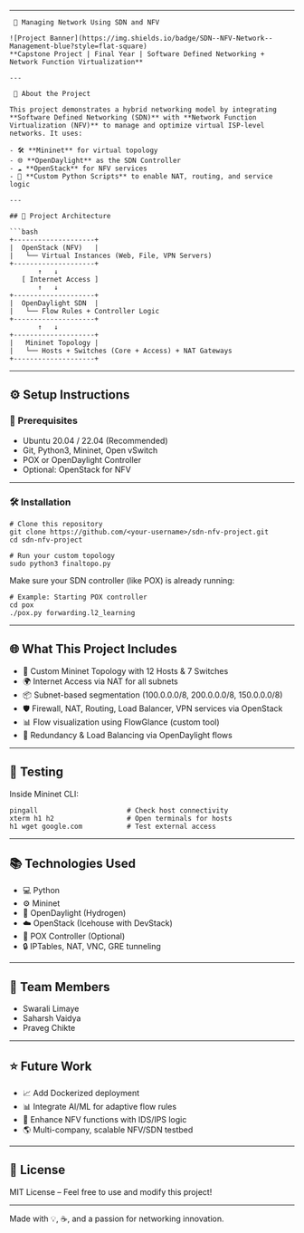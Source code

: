 

---

```
 🚀 Managing Network Using SDN and NFV

![Project Banner](https://img.shields.io/badge/SDN--NFV-Network--Management-blue?style=flat-square)  
**Capstone Project | Final Year | Software Defined Networking + Network Function Virtualization**

---

 📌 About the Project

This project demonstrates a hybrid networking model by integrating **Software Defined Networking (SDN)** with **Network Function Virtualization (NFV)** to manage and optimize virtual ISP-level networks. It uses:

- 🛠️ **Mininet** for virtual topology
- 🌐 **OpenDaylight** as the SDN Controller
- ☁️ **OpenStack** for NFV services
- 🧠 **Custom Python Scripts** to enable NAT, routing, and service logic

---

## 🧱 Project Architecture

```bash
+--------------------+
|  OpenStack (NFV)   |
|   └── Virtual Instances (Web, File, VPN Servers)
+--------------------+
       ↑   ↓
   [ Internet Access ]
       ↑   ↓
+--------------------+
|  OpenDaylight SDN  |
|   └── Flow Rules + Controller Logic
+--------------------+
       ↑   ↓
+--------------------+
|   Mininet Topology |
|   └── Hosts + Switches (Core + Access) + NAT Gateways
+--------------------+
```

---

## ⚙️ Setup Instructions

### 🔧 Prerequisites
- Ubuntu 20.04 / 22.04 (Recommended)
- Git, Python3, Mininet, Open vSwitch
- POX or OpenDaylight Controller
- Optional: OpenStack for NFV

---

### 🛠️ Installation

```
# Clone this repository
git clone https://github.com/<your-username>/sdn-nfv-project.git
cd sdn-nfv-project

# Run your custom topology
sudo python3 finaltopo.py
```

Make sure your SDN controller (like POX) is already running:

```
# Example: Starting POX controller
cd pox
./pox.py forwarding.l2_learning
```

---

## 🌐 What This Project Includes

- 🔁 Custom Mininet Topology with 12 Hosts & 7 Switches
- 🌍 Internet Access via NAT for all subnets
- 📦 Subnet-based segmentation (100.0.0.0/8, 200.0.0.0/8, 150.0.0.0/8)
- 🛡️ Firewall, NAT, Routing, Load Balancer, VPN services via OpenStack
- 📊 Flow visualization using FlowGlance (custom tool)
- 🔄 Redundancy & Load Balancing via OpenDaylight flows

---

## 🧪 Testing

Inside Mininet CLI:

```
pingall                      # Check host connectivity
xterm h1 h2                  # Open terminals for hosts
h1 wget google.com           # Test external access
```

---

## 📚 Technologies Used

- 💻 Python
- ⚙️ Mininet
- 📡 OpenDaylight (Hydrogen)
- ☁️ OpenStack (Icehouse with DevStack)
- 🧠 POX Controller (Optional)
- 🔒 IPTables, NAT, VNC, GRE tunneling

---

## 🤝 Team Members

- Swarali Limaye 
- Saharsh Vaidya 
- Praveg Chikte 

---

## ⭐ Future Work

- 📈 Add Dockerized deployment
- 📊 Integrate AI/ML for adaptive flow rules
- 🔐 Enhance NFV functions with IDS/IPS logic
- 🌎 Multi-company, scalable NFV/SDN testbed

---

## 📄 License

MIT License – Feel free to use and modify this project!

---

Made with 💡, ☕, and a passion for networking innovation.
